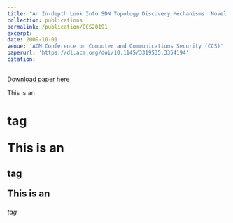```yaml
---
title: "An In-depth Look Into SDN Topology Discovery Mechanisms: Novel Attacks and Practical Countermeasures"
collection: publications
permalink: /publication/CCS20191
excerpt:
date: 2009-10-01
venue: 'ACM Conference on Computer and Communications Security (CCS)'
paperurl: 'https://dl.acm.org/doi/10.1145/3319535.3354194'
citation:
---
```


[Download paper here](http://academicpages.github.io/files/paper1.pdf)

 This is an <h1> tag

 This is an <h2> tag

This is an <h6> tag
